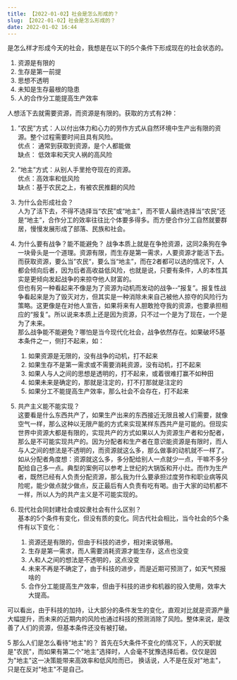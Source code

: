 ```yaml
---
title: 【2022-01-02】社会是怎么形成的？
slug: 【2022-01-02】社会是怎么形成的？
date: 2022-01-02 16:44
---
```

是怎么样才形成今天的社会，我想是在以下的5个条件下形成现在的社会状态的。
1. 资源是有限的
2. 生存是第一前提
3. 思想不透明
4. 未知是生存最根的隐患
5. 人的合作分工能提高生产效率

人想活下去就需要资源，而资源是有限的。获取的方式有2种：  
1. ”农民”方式：人以付出体力和心力的劳作方式从自然环境中生产出有限的资源。整个过程需要时间且具有风险。  
	优点： 通常到获取到资源，是个人都能做  
	缺点： 低效率和天灾人祸的高风险  

2. ”地主”方式：从别人手里抢夺现在的资源。  
	优点：高效率和低风险  
	缺点：基于农民之上，有被农民推翻的风险  

1. 为什么会形成社会？  
人为了活下去，不得不选择当“农民”或“地主”，而不管人最终选择当“农民”还是“地主”，合作分工的效率往往比个体要多得多。而方便合作分工自然就要群居，慢慢发展形成了部落、民族和社会。

2. 为什么要有战争？能不能避免？
  战争本质上就是在争抢资源，这同2条狗在争一块骨头是一个道理。资源有限，而生存是第一需求，人要资源才能活下去。而获取资源，要么当”农民“，要么当“地主”，而在2者都可以选的情况下，人都会倾向后者，因为后者高收益低风险，也就是说，只要有条件，人的本性其实是更倾向发起战争的来掠夺他人财富的。  
    但也有另一种看起来不像是为了资源为动机而发动的战争--“报复”。报复性战争看起来是为了毁灭对方，但其实是一种消除未来自己被他人掠夺的风险行为策略。这更像是在对他人宣告，如果将来有人胆敢抢夺我的资源，也要承担相应的“报复”。所以说来本质上还是因为资源，只不过一个是为了现在，一个是为了未来。  
  那么战争能不能避免？哪怕是当今现代化社会，战争依然存在。如果破坏5基本条件之一，侧打不起来，如：  
	1. 如果资源是无限的，没有战争的动机，打不起来
	2. 如果生存不是第一需求或不需要消耗资源，没有动机，打不起来
	3. 如果人与人之间的思想是透明的，打不起来，或着很难打赢不如种田
	4. 如果未来是确定的，那就是注定的，打不打那就是注定的
	5. 如果分工不能提高生产效率，那么社会不会存在，打不起来

3. 共产主义能不能实现？  
这要看是什么东西共产了，如果生产出来的东西接近无限且被人们需要，就像空气一样，那么这种以无限产能的方式来实现某样东西共产是可能的。但现实世界中资源大都是有限的，实现共产的方式如果以人为资源生产者和分配者，那么是不可能实现共产的。因为分配者和生产者在意识能资源是有限时，而人与人之间的想法是不透明的，而资源就这么多，那么做事的动机就不一样了。如从分配者角度想：资源就这么多，多分配给别人一点就少一点，干嘛不多分配给自己多一点。典型的案例可以参考上世纪的大锅饭和开小灶。而作为生产者，既然已经有人负责分配资源，那么我为什么要承担过度劳作和职业病等风险呢，能少做点就少做点，反正最后有人负责有吃有喝。由于大家的动机都不一样，所以人为的共产主义是不可能实现的。  

4. 现代社会同封建社会或奴隶社会有什么区别？  
  基本的5个条件有变化，但没有质的变化。同古代社会相比，当今社会的5个条件有以下变化：  
	1. 资源还是有限的，但由于科技的进步，相对来说够用。
	2. 生存是第一需求，而人需要消耗资源才能生存，这点也没变
	3. 人和人之间的想法是不透明的，这点没变
	4. 未来不再是不确定了，由于科技的进步，而是近期可预测了，如天气预报啥的
	5. 合作分工能提高生产效率，但由于科技的进步和机器的投入使用，效率大大提高。    
	
  可以看出，由于科技的加持，让大部分的条件发生的变化，直观对比就是资源产量大幅提升，而未来的近期内的风险也通过科技的预测消除了风险。整体来说，是改善了人们的资源，但基本条件还没有被打破。
  
5 那么人们是怎么看待"地主"的？
首先在5大条件不变化的情况下，人的天职就是"农民"，而如果有第二个"地主"选择时，人会毫不犹豫选择后者。仅仅是因为"地主"这一决策能带来高效率和低风险而已，
换话说，人不是在反对"地主"，只是在反对"地主"不是自己。